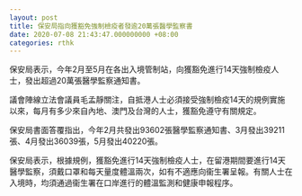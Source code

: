```yaml
---
layout: post
title: 保安局指向獲豁免強制檢疫者發逾20萬張醫學監察書
date: 2020-07-08 21:43:47.000000000 +08:00
categories: rthk
---
```


保安局表示，今年2月至5月在各出入境管制站，向獲豁免進行14天強制檢疫人士，發出超過20萬張醫學監察通知書。

議會陣線立法會議員毛孟靜關注，自抵港人士必須接受強制檢疫14天的規例實施以來，每月有多少來自內地、澳門及台灣的人士，獲豁免遵守有關規定。

保安局書面答覆指出，今年2月共發出93602張醫學監察通知書、3月發出39211張、4月發出36039張，5月發出40220張。

保安局表示，根據規例，獲豁免進行14天強制檢疫人士，在留港期間要進行14天醫學監察，須戴口罩和每天量度體溫兩次，如有不適應向衞生署呈報。有關人士在入境時，均須通過衞生署在口岸進行的體溫監測和健康申報程序。
